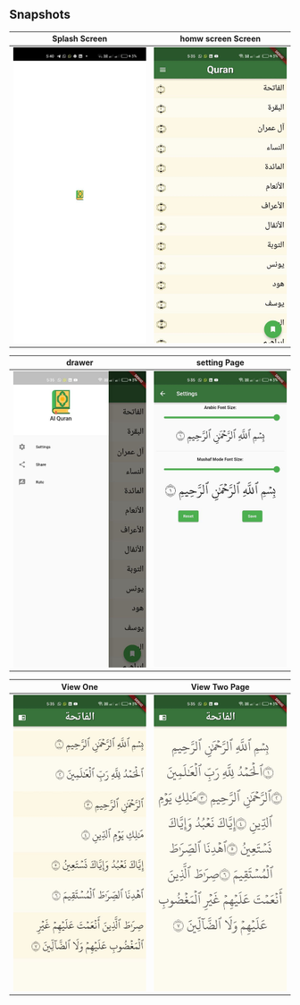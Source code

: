 


## Snapshots


| Splash Screen | homw screen Screen                        |
|------|-------------------------------------------|
|<img src="snapshot/splash.jpg" width="400">| <img src="snapshot/home.jpg" width="400"> |


| drawer                                      | setting  Page                                |
|---------------------------------------------|----------------------------------------------|
| <img src="snapshot/drawer.jpg" width="400"> | <img src="snapshot/setting.jpg" width="400"> |


| View One                                     | View Two  Page                               |
|----------------------------------------------|----------------------------------------------|
| <img src="snapshot/viewone.jpg" width="400"> | <img src="snapshot/viewtwo.jpg" width="400"> |



